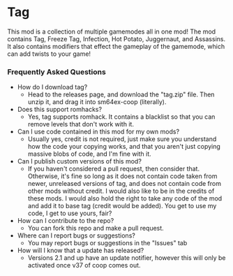 # Tag

This mod is a collection of multiple gamemodes all in one mod! The mod contains Tag, Freeze Tag, Infection, Hot Potato, Juggernaut, and Assassins. It also contains modifiers that effect the gameplay of the gamemode, which can add twists to your game!

### Frequently Asked Questions

- How do I download tag?
  - Head to the releases page, and download the "tag.zip" file. Then unzip it, and drag it into sm64ex-coop (literally).
- Does this support romhacks?
  - Yes, tag supports romhack. It contains a blacklist so that you can remove levels that don't work with it.
- Can I use code contained in this mod for my own mods?
  - Usually yes, credit is not required, just make sure you understand how the code your copying works, and that you aren't just copying massive blobs of code, and I'm fine with it.
- Can I publish custom versions of this mod?
  - If you haven't considered a pull request, then consider that. Otherwise, it's fine so long as it does not contain code taken from newer, unreleased versions of tag, and does not contain code from other mods without credit. I would also like to be in the credits of these mods. I would also hold the right to take any code of the mod and add it to base tag (credit would be added). You get to use my code, I get to use yours, fair?
- How can I contribute to the repo?
  - You can fork this repo and make a pull request.
- Where can I report bugs or suggestions?
  - You may report bugs or suggestions in the "Issues" tab
- How will I know that a update has released?
  - Versions 2.1 and up have an update notifier, however this will only be activated once v37 of coop comes out.
